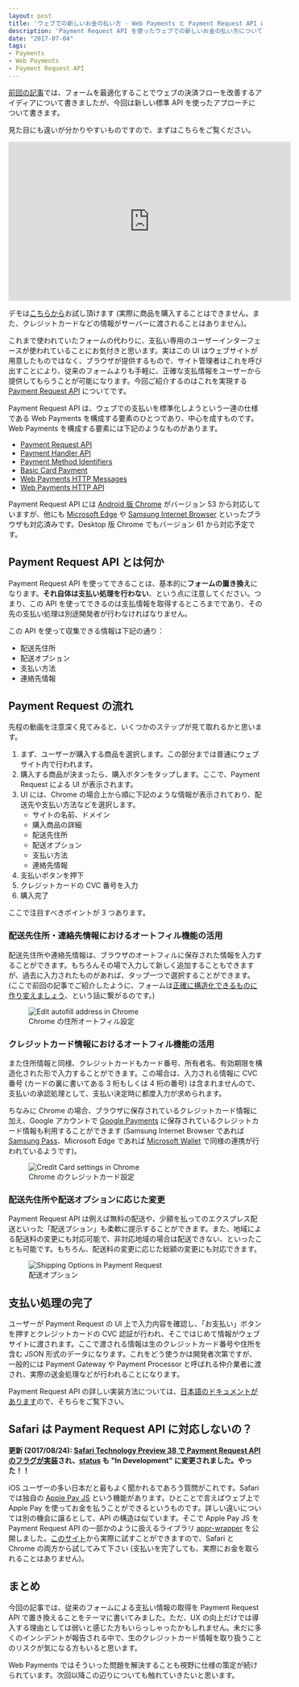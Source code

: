 ```yaml
---
layout: post
title: 'ウェブでの新しいお金の払い方 - Web Payments と Payment Request API について'
description: 'Payment Request API を使ったウェブでの新しいお金の払い方について紹介しています。'
date: "2017-07-04"
tags:
- Payments
- Web Payments
- Payment Request API
---
```

[前回の記事](/2016/12/conversion-forms.html)では、フォームを最適化することでウェブの決済フローを改善するアイディアについて書きましたが、今回は新しい標準 API を使ったアプローチについて書きます。

<!-- excerpt -->

見た目にも違いが分かりやすいものですので、まずはこちらをご覧ください。

<iframe width="560" height="315" src="https://www.youtube.com/embed/undqD82MBvA" frameborder="0" allowfullscreen></iframe>

デモは[こちらから](https://polykart-credential-payment.appspot.com/)お試し頂けます (実際に商品を購入することはできません。また、クレジットカードなどの情報がサーバーに渡されることはありません)。

これまで使われていたフォームの代わりに、支払い専用のユーザーインターフェースが使われていることにお気付きと思います。実はこの UI はウェブサイトが用意したものではなく、ブラウザが提供するもので、サイト管理者はこれを呼び出すことにより、従来のフォームよりも手軽に、正確な支払情報をユーザーから提供してもらうことが可能になります。今回ご紹介するのはこれを実現する [Payment Request API](https://www.w3.org/TR/payment-request/) についてです。

Payment Request API は、ウェブでの支払いを標準化しようという一連の仕様である Web Payments を構成する要素のひとつであり、中心を成すものです。Web Payments を構成する要素には下記のようなものがあります。

* [Payment Request API](https://www.w3.org/TR/payment-request/)
* [Payment Handler API](https://www.w3.org/TR/payment-handler/)
* [Payment Method Identifiers](https://www.w3.org/TR/payment-method-id/)
* [Basic Card Payment](https://www.w3.org/TR/payment-method-basic-card/)
* [Web Payments HTTP Messages](https://www.w3.org/TR/webpayments-http-messages/)
* [Web Payments HTTP API](https://www.w3.org/TR/webpayments-http-api/)

Payment Request API には [Android 版 Chrome](https://play.google.com/store/apps/details?id=com.android.chrome) がバージョン 53 から対応していますが、他にも [Microsoft Edge](https://www.microsoft.com/windows/microsoft-edge) や [Samsung Internet Browser](https://play.google.com/store/apps/details?id=com.sec.android.app.sbrowser) といったブラウザも対応済みです。Desktop 版 Chrome でもバージョン 61 から対応予定です。

## Payment Request API とは何か
Payment Request API を使ってできることは、基本的に**フォームの置き換え**になります。**それ自体は支払い処理を行わない**、という点に注意してください。つまり、この API を使ってできるのは支払情報を取得するところまでであり、その先の支払い処理は別途開発者が行わなければなりません。

この API を使って収集できる情報は下記の通り：

* 配送先住所
* 配送オプション
* 支払い方法
* 連絡先情報

## Payment Request の流れ
先程の動画を注意深く見てみると、いくつかのステップが見て取れるかと思います。

1. まず、ユーザーが購入する商品を選択します。この部分までは普通にウェブサイト内で行われます。
1. 購入する商品が決まったら、購入ボタンをタップします。ここで、Payment Request による UI が表示されます。
1. UI には、Chrome の場合上から順に下記のような情報が表示されており、配送先や支払い方法などを選択します。
    * サイトの名前、ドメイン
    * 購入商品の詳細
    * 配送先住所
    * 配送オプション
    * 支払い方法
    * 連絡先情報
1. 支払いボタンを押下
1. クレジットカードの CVC 番号を入力
1. 購入完了

ここで注目すべきポイントが 3 つあります。

### 配送先住所・連絡先情報におけるオートフィル機能の活用
配送先住所や連絡先情報は、ブラウザのオートフィルに保存された情報を入力することができます。もちろんその場で入力して新しく追加することもできますが、過去に入力されたものがあれば、タップ一つで選択することができます。(ここで前回の記事でご紹介したように、フォームは[正確に構造化できるものに作り変えましょう](https://blog.agektmr.com/2016/12/conversion-forms.html)、という話に繋がるのです。)

<figure class="half">
<img src="/images/2017/edit_address.png" alt="Edit autofill address in Chrome" />
<figcaption>Chrome の住所オートフィル設定</figcaption>
</figure>

### クレジットカード情報におけるオートフィル機能の活用
また住所情報と同様、クレジットカードもカード番号、所有者名、有効期限を構造化された形で入力することができます。この場合は、入力される情報に CVC 番号 (カードの裏に書いてある 3 桁もしくは 4 桁の番号) は含まれませんので、支払いの承認処理として、支払い決定時に都度入力が求められます。

ちなみに Chrome の場合、ブラウザに保存されているクレジットカード情報に加え、Google アカウントで [Google Payments](https://payments.google.com/) に保存されているクレジットカード情報も利用することができます (Samsung Internet Browser であれば [Samsung Pass](http://www.samsung.com/global/galaxy/apps/samsung-pass/)、Microsoft Edge であれば [Microsoft Wallet](https://www.microsoft.com/en-us/payments) で同様の連携が行われているようです)。

<figure class="half">
<img src="/images/2017/credit_cards_settings.png" alt="Credit Card settings in Chrome" />
<figcaption>Chrome のクレジットカード設定</figcaption>
</figure>

### 配送先住所や配送オプションに応じた変更
Payment Request API は例えば無料の配送や、少額を払ってのエクスプレス配送といった「配送プション」も柔軟に提示することができます。また、地域による配送料の変更にも対応可能で、非対応地域の場合は配送できない、といったことも可能です。もちろん、配送料の変更に応じた総額の変更にも対応できます。

<figure class="half">
<img src="/images/2017/shipping_options.png" alt="Shipping Options in Payment Request" />
<figcaption>配送オプション</figcaption>
</figure>

## 支払い処理の完了
ユーザーが Payment Request の UI 上で入力内容を確認し、「お支払い」ボタンを押すとクレジットカードの CVC 認証が行われ、そこではじめて情報がウェブサイトに渡されます。ここで渡される情報は生のクレジットカード番号や住所を含む JSON 形式のデータになります。これをどう使うかは開発者次第ですが、一般的には Payment Gateway や Payment Processor と呼ばれる仲介業者に渡され、実際の送金処理などが行われることになります。

Payment Request API の詳しい実装方法については、[日本語のドキュメントがあります](https://developers.google.com/web/fundamentals/discovery-and-monetization/payment-request/?hl=ja)ので、そちらをご覧下さい。

## Safari は Payment Request API に対応しないの？
**更新 (2017/08/24): [Safari Technology Preview 38 で Payment Request API のフラグが実装](https://webkit.org/blog/7877/release-notes-for-safari-technology-preview-38/)され、[status](https://webkit.org/status/) も "In Development" に変更されました。やった！！**

iOS ユーザーの多い日本だと最もよく聞かれるであろう質問がこれです。Safari では独自の [Apple Pay JS](https://developer.apple.com/documentation/applepayjs) という機能があります。ひとことで言えばウェブ上で Apple Pay を使ってお金を払うことができるというものです。詳しい違いについては別の機会に譲るとして、API の構造は似ています。そこで Apple Pay JS を Payment Request API の一部かのように扱えるライブラリ [appr-wrapper](https://github.com/GoogleChrome/appr-wrapper) を公開しました。[このサイト](https://web-payment-apis.appspot.com/)から実際に試すことができますので、Safari と Chrome の両方から試してみて下さい (支払いを完了しても、実際にお金を取られることはありません)。

## まとめ
今回の記事では、従来のフォームによる支払い情報の取得を Payment Request API で置き換えることをテーマに書いてみました。ただ、UX の向上だけでは導入する理由としては弱いと感じた方もいらっしゃったかもしれません。未だに多くのインシデントが報告される中で、生のクレジットカード情報を取り扱うことのリスクが気になる方もいると思います。

Web Payments ではそういった問題を解決することも視野に仕様の策定が続けられています。次回以降この辺りについても触れていきたいと思います。
